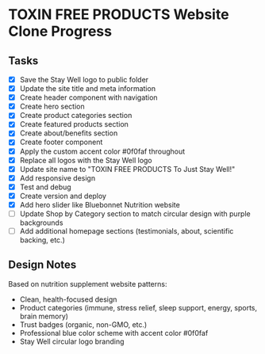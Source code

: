 # TOXIN FREE PRODUCTS Website Clone Progress

## Tasks
- [x] Save the Stay Well logo to public folder
- [x] Update the site title and meta information
- [x] Create header component with navigation
- [x] Create hero section
- [x] Create product categories section
- [x] Create featured products section
- [x] Create about/benefits section
- [x] Create footer component
- [x] Apply the custom accent color #0f0faf throughout
- [x] Replace all logos with the Stay Well logo
- [x] Update site name to "TOXIN FREE PRODUCTS To Just Stay Well!"
- [x] Add responsive design
- [x] Test and debug
- [x] Create version and deploy
- [x] Add hero slider like Bluebonnet Nutrition website
- [ ] Update Shop by Category section to match circular design with purple backgrounds
- [ ] Add additional homepage sections (testimonials, about, scientific backing, etc.)

## Design Notes
Based on nutrition supplement website patterns:
- Clean, health-focused design
- Product categories (immune, stress relief, sleep support, energy, sports, brain memory)
- Trust badges (organic, non-GMO, etc.)
- Professional blue color scheme with accent color #0f0faf
- Stay Well circular logo branding
